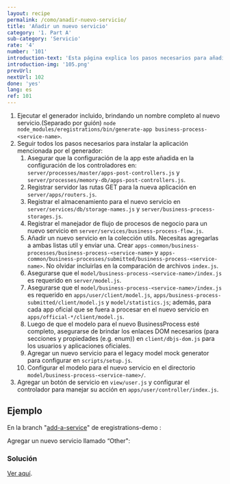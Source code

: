 ```yaml
---
layout: recipe
permalink: /como/anadir-nuevo-servicio/
title: 'Añadir un nuevo servicio'
category: '1. Part A'
sub-category: 'Servicio'
rate: '4'
number: '101'
introduction-text: 'Esta página explica los pasos necesarios para añadir un nuevo servicio a la aplicación. Aquí se explica como utilizar el generador de aplicación y los pasos necesarios para configurar un servicio. El contenido del servicio (inscripciones, costos, parte B) no está explicado aquí.'
introduction-img: '105.png'
prevUrl:
nextUrl: 102
done: 'yes'
lang: es
ref: 101
---
```


1. Ejecutar el generador incluido, brindando un nombre completo al nuevo servicio.(Separado por guión) `node node_modules/eregistrations/bin/generate-app business-process-<service-name>`.
2. Seguir todos los pasos necesarios para instalar la aplicación mencionada por el generador:
    1. Asegurar que la configuración de la app este añadida en la configuración de los controladores en: `server/processes/master/apps-post-controllers.js` y `server/processes/memory-db/apps-post-controllers.js`.
    2. Registrar servidor las rutas GET para la nueva aplicación en `server/apps/routers.js`.
    3. Registrar el almacenamiento para el nuevo servicio en `server/services/db/storage-names.js` y `server/business-process-storages.js`.
    4. Registrar el manejador de flujo de procesos de negocio para un nuevo servicio en `server/services/business-process-flow.js`.
    5. Añadir un nuevo servicio en la colección utils. Necesitas agregarlas a ambas listas util y enviar una. Crear `apps-common/business-processes/business-process-<service-name>` y `apps-common/business-processes/submitted/business-process-<service-name>`. No olvidar incluirlas en la comparación de archivos `index.js`.
    6. Asegurarse que el `model/business-process-<service-name>/index.js` es requerido en `server/model.js`.
    7. Asegurarse que el `model/business-process-<service-name>/index.js` es requerido en `apps/user/client/model.js`, `apps/business-process-submitted/client/model.js` y `model/statistics.js`; además, para cada app oficial que se fuera a procesar en el nuevo servicio en `apps/official-*/client/model.js`.
    8. Luego de que el modelo para el nuevo BusinessProcess esté completo, asegurarse de brindar los enlaces DOM necesarios (para secciones y propiedades (e.g. enum)) en `client/dbjs-dom.js` para los usuarios y aplicaciones oficiales.
    9. Agregar un nuevo servicio para el legacy model mock generator para configurar en `scripts/setup.js`.
    10. Configurar el modelo para el nuevo servicio en el directorio `model/business-process-<service-name>/`.
3. Agregar un botón de servicio en `view/user.js` y configurar el controlador para manejar su acción en `apps/user/controller/index.js`.

## Ejemplo

En la branch "[add-a-service](https://github.com/egovernment/eregistrations-demo/tree/add-a-service)" de eregistrations-demo :

Agregar un nuevo servicio llamado “Other":

### Solución

[Ver aquí](https://github.com/egovernment/eregistrations-demo/compare/add-a-service...add-a-service-solution#files).

